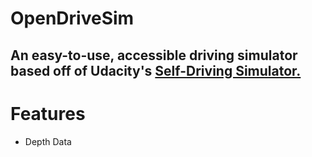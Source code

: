 # OpenDriveSim

An easy-to-use, accessible driving simulator based off of Udacity's [Self-Driving Simulator.](https://github.com/udacity/self-driving-car-sim)
-----

# Features
 - Depth Data
 
 
